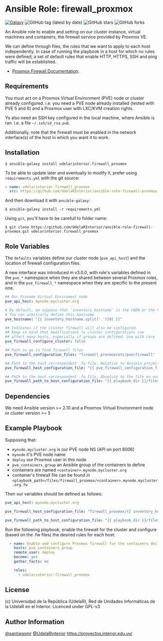 Ansible Role: firewall_proxmox
=========

[![Galaxy](https://img.shields.io/badge/galaxy-UdelaRInterior.firewall__proxmox-blue.svg)](https://galaxy.ansible.com/udelarinterior/firewall_proxmox) ![GitHub tag (latest by date)](https://img.shields.io/github/v/tag/udelarinterior/ansible-role-firewall-proxmox?label=release&logo=github&style=social) ![GitHub stars](https://img.shields.io/github/stars/udelarinterior/ansible-role-firewall-proxmox?style=social) ![GitHub forks](https://img.shields.io/github/forks/udelarinterior/ansible-role-firewall-proxmox?style=social)

An Ansible role to enable and setting on our cluster instance, virtual machines and containers, the firewall service provided by Proxmox VE.

We can define through files, the rules that we want to apply to each host independently. In case of running the playbook in a host for which no rules were defined, a set of default rules that enable HTTP, HTTPS, SSH and ping traffic will be established.

- [Proxmox Firewall Documentation](https://pve.proxmox.com/wiki/Firewall).


Requirements
------------

You must act on a Proxmox Virtual Environment (PVE) node or cluster already configured. i.e. you need a PVE node already installed (tested with PVE 5 and 6) and a Proxmox user with LXC/KVM creation rights.

Yo also need an SSH key configured in the local machine, where Ansible is ran. i.e. a file `~/.ssh/id_rsa.pub`.

Additionally, note that the firewall must be enabled in the network interface(s) of the host in which you want it to work.


Installation
------------

```shell
$ ansible-galaxy install udelarinterior.firewall_proxmox
```

To be able to update later and eventually to modify it, prefer using `requirements.yml` with the git source:

```yaml
- name: udelarinterior.firewall_proxmox
  src: https://github.com/UdelaRInterior/ansible-role-firewall-proxmox.git
```
And then download it with `ansible-galaxy`:

```shell
$ ansible-galaxy install -r requirements.yml
```

Using `git`, you'll have to be carefull to folder name:

```shell
$ git clone https://github.com/UdelaRInterior/ansible-role-firewall-proxmox.git udelarinterior.firewall_proxmox
```

Role Variables
--------------

The `defaults` variables define our cluster node (`pve_api_host`) and the location of firewall configuration files.

A new interface was introduced in v3.0.0, with role's variables defined in the `pve_*` namespace when they are shared between several Proxmox roles, and in the `pve_firewall_*` namespace when they are specific to the present one.

```yaml
## Our Proxmox Virtual Enviroment node
pve_api_host: mynode.mycluster.org

# By default, we suppose that `inventory_hostname` is the FQDN or the hostname of the host to create, so we set the variable to the hostname.
# You can arbitrarly define this hostname
pve_hostname: "{{ inventory_hostname.split('.')[0] }}"

## Indicates if the cluster firewall will also be configured.
## Keep in mind that modifications to cluster configurations can
## affect many hosts, especially if groups are defined. Use with care
pve_firewall_configure_cluster: false

## Path to go to find firewall files
pve_firewall_configuration_files: "firewall_proxmox/etc/pve/firewall"

## Path to the host correspondent .fw file. Relative to Ansible project 'files' folder.
pve_firewall_host_configuration_file: "{{ pve_firewall_configuration_files }}/{{ pve_hostname }}.fw"

## Path to the host correspondent .fw file. Absolute to the file on our local machine that runs the playbook.
pve_firewall_path_to_host_configuration_file: "{{ playbook_dir }}/files/{{ pve_firewall_host_configuration_file }}"
```

Dependencies
------------

We need Ansible version >= 2.10 and a Proxmox Virtual Environment node or cluster version >= 5

Example Playbook
----------------

Supposing that:
* `mynode.mycluster.org` is our PVE node NS (API on port 8006)
* `mynode` it's PVE node name
* `deploy` our Proxmox user in this node
* `pve_containers_group` an Ansible group of the containers to define
* containers are named `<container>.mynode.mycluster.org`
* container's firewall file can be found in `<playbook_path>/files/firewall_proxmox/<container>.mynode.mycluster.org.fw`

Then our variables should be defined as follows:
```yaml
pve_api_host: mynode.mycluster.org

pve_firewall_host_configuration_file: "firewall_proxmox/{{ inventory_hostname }}.fw"

pve_firewall_path_to_host_configuration_file: "{{ playbook_dir }}/files/{{ pve_firewall_host_configuration_file }}"
```

Run the following playbook, enable the firewall for the cluster and configure (based on the .fw files) the desired rules for each host:
```yaml
  - name: Enable and configure Proxmox firewall for the containers declared in pve_containers_group
    hosts: pve_containers_group
    remote_user: deploy
    become: yes
    gather_facts: no

    roles:
      - udelarinterior.firewall_proxmox
```

License
-------

(c) Universidad de la República (UdelaR), Red de Unidades Informáticas de la UdelaR en el Interior. Licenced under GPL-v3

Author Information
------------------

[@santiagomr](https://github.com/santiagomr)
[@UdelaRInterior](https://github.com/UdelaRInterior)
https://proyectos.interior.edu.uy/
